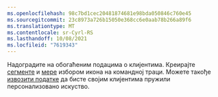 ```yaml
---
ms.openlocfilehash: 98c7bd1cec20481874681e98bda050846c760e45
ms.sourcegitcommit: 23c8973a726b15050e368cc6e0aab78b266a89f6
ms.translationtype: MT
ms.contentlocale: sr-Cyrl-RS
ms.lasthandoff: 10/08/2021
ms.locfileid: "7619343"
---
```

Надоградите на обогаћеним подацима о клијентима. Креирајте [сегменте](../audience-insights/segments.md) и [мере](../audience-insights/measures.md) избором икона на командној траци. Можете такође [извозити податке](../audience-insights/export-destinations.md) да бисте својим клијентима пружили персонализовано искуство.